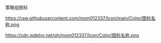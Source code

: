 策略组图标

https://raw.githubusercontent.com/mxm012337/Icon/main/Color/图标名称.png

https://cdn.jsdelivr.net/gh/mxm012337/Icon/Color/图标名称.png
